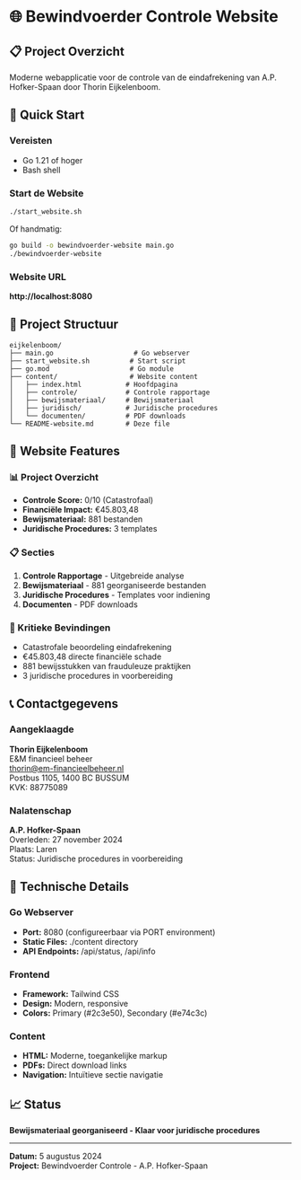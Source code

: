 # 🌐 Bewindvoerder Controle Website

## 📋 Project Overzicht
Moderne webapplicatie voor de controle van de eindafrekening van A.P. Hofker-Spaan door Thorin Eijkelenboom.

## 🚀 Quick Start

### Vereisten
- Go 1.21 of hoger
- Bash shell

### Start de Website
```bash
./start_website.sh
```

Of handmatig:
```bash
go build -o bewindvoerder-website main.go
./bewindvoerder-website
```

### Website URL
**http://localhost:8080**

## 📁 Project Structuur

```
eijkelenboom/
├── main.go                    # Go webserver
├── start_website.sh          # Start script
├── go.mod                    # Go module
├── content/                  # Website content
│   ├── index.html           # Hoofdpagina
│   ├── controle/            # Controle rapportage
│   ├── bewijsmateriaal/     # Bewijsmateriaal
│   ├── juridisch/           # Juridische procedures
│   └── documenten/          # PDF downloads
└── README-website.md        # Deze file
```

## 🎯 Website Features

### 📊 Project Overzicht
- **Controle Score:** 0/10 (Catastrofaal)
- **Financiële Impact:** €45.803,48
- **Bewijsmateriaal:** 881 bestanden
- **Juridische Procedures:** 3 templates

### 📋 Secties
1. **Controle Rapportage** - Uitgebreide analyse
2. **Bewijsmateriaal** - 881 georganiseerde bestanden
3. **Juridische Procedures** - Templates voor indiening
4. **Documenten** - PDF downloads

### 🚨 Kritieke Bevindingen
- Catastrofale beoordeling eindafrekening
- €45.803,48 directe financiële schade
- 881 bewijsstukken van frauduleuze praktijken
- 3 juridische procedures in voorbereiding

## 📞 Contactgegevens

### Aangeklaagde
**Thorin Eijkelenboom**  
E&M financieel beheer  
thorin@em-financieelbeheer.nl  
Postbus 1105, 1400 BC BUSSUM  
KVK: 88775089

### Nalatenschap
**A.P. Hofker-Spaan**  
Overleden: 27 november 2024  
Plaats: Laren  
Status: Juridische procedures in voorbereiding

## 🔧 Technische Details

### Go Webserver
- **Port:** 8080 (configureerbaar via PORT environment)
- **Static Files:** ./content directory
- **API Endpoints:** /api/status, /api/info

### Frontend
- **Framework:** Tailwind CSS
- **Design:** Modern, responsive
- **Colors:** Primary (#2c3e50), Secondary (#e74c3c)

### Content
- **HTML:** Moderne, toegankelijke markup
- **PDFs:** Direct download links
- **Navigation:** Intuïtieve sectie navigatie

## 📈 Status
**Bewijsmateriaal georganiseerd - Klaar voor juridische procedures**

---

**Datum:** 5 augustus 2024  
**Project:** Bewindvoerder Controle - A.P. Hofker-Spaan
